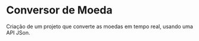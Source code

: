 # Conversor de Moeda

Criação de um projeto que converte as moedas em tempo real, usando uma API JSon.
